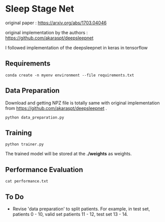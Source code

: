 # Sleep Stage Net
original paper : https://arxiv.org/abs/1703.04046

original implementation by the authors : https://github.com/akaraspt/deepsleepnet

I followed implementation of the deepsleepnet in keras in tensorflow

## Requirements

    conda create -n myenv environment --file requirements.txt


## Data Preparation

Download and getting NPZ file is totally same with original implementation from https://github.com/akaraspt/deepsleepnet .

    python data_preparation.py
    
## Training

    python trainer.py
    
The trained model will be stored at the **./weights** as weights.

## Performance Evaluation

    cat performance.txt

## To Do

* Revise 'data preparation' to split patients. For example, in test set, patients 0 - 10, valid set patients 11 - 12, test set 13 - 14.
